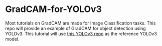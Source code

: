 # GradCAM-for-YOLOv3
Most tutorials on GradCAM are made for Image Classification tasks. This repo will provide an example of GradCAM for object detection using YOLOv3.
This tutorial will use [this YOLOv3 repo](https://github.com/zzh8829/yolov3-tf2) as the reference YOLOv3 model.
